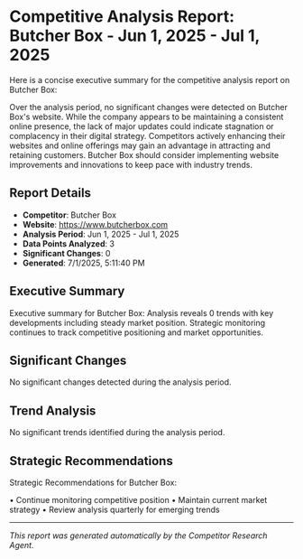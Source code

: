 # Competitive Analysis Report: Butcher Box - Jun 1, 2025 - Jul 1, 2025

Here is a concise executive summary for the competitive analysis report on Butcher Box:

Over the analysis period, no significant changes were detected on Butcher Box's website. While the company appears to be maintaining a consistent online presence, the lack of major updates could indicate stagnation or complacency in their digital strategy. Competitors actively enhancing their websites and online offerings may gain an advantage in attracting and retaining customers. Butcher Box should consider implementing website improvements and innovations to keep pace with industry trends.

## Report Details

- **Competitor**: Butcher Box
- **Website**: https://www.butcherbox.com
- **Analysis Period**: Jun 1, 2025 - Jul 1, 2025
- **Data Points Analyzed**: 3
- **Significant Changes**: 0
- **Generated**: 7/1/2025, 5:11:40 PM

## Executive Summary

Executive summary for Butcher Box: Analysis reveals 0 trends with key developments including steady market position. Strategic monitoring continues to track competitive positioning and market opportunities.

## Significant Changes

No significant changes detected during the analysis period.

## Trend Analysis

No significant trends identified during the analysis period.

## Strategic Recommendations

Strategic Recommendations for Butcher Box:

• Continue monitoring competitive position
• Maintain current market strategy
• Review analysis quarterly for emerging trends

---

*This report was generated automatically by the Competitor Research Agent.*
